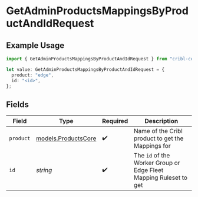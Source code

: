 # GetAdminProductsMappingsByProductAndIdRequest

## Example Usage

```typescript
import { GetAdminProductsMappingsByProductAndIdRequest } from "cribl-control-plane/models/operations";

let value: GetAdminProductsMappingsByProductAndIdRequest = {
  product: "edge",
  id: "<id>",
};
```

## Fields

| Field                                                                        | Type                                                                         | Required                                                                     | Description                                                                  |
| ---------------------------------------------------------------------------- | ---------------------------------------------------------------------------- | ---------------------------------------------------------------------------- | ---------------------------------------------------------------------------- |
| `product`                                                                    | [models.ProductsCore](../../models/productscore.md)                          | :heavy_check_mark:                                                           | Name of the Cribl product to get the Mappings for                            |
| `id`                                                                         | *string*                                                                     | :heavy_check_mark:                                                           | The <code>id</code> of the Worker Group or Edge Fleet Mapping Ruleset to get |